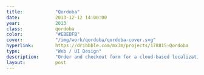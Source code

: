 ```yaml
---
title:            "Qordoba"
date:             2013-12-12 14:00:00
year:             2013
class:            qordoba
color:            "#EBEDFB"
cover:            "/img/work/qordoba/qordoba-cover.svg"
hyperlink:        https://dribbble.com/mx3m/projects/178815-Qordoba
type:             "Web / UI Design"
description:      "Order and checkout form for a cloud-based localization startup."
layout:           post
---
```



